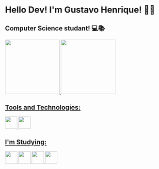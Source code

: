 # Hello Dev! I'm Gustavo Henrique! 👨‍💻
## Computer Science studant! 💻📚
<div>
<a href="https://github.com/MeuHubPython">
<img loading="lazy" height="180em" src="https://github-readme-stats.vercel.app/api/top-langs/?username=MeuHubPython&layout=compact&langs_count=7&theme=github_dark"/>
<img loading="lazy" height="180em" src="https://github-readme-stats.vercel.app/api?username=MeuHubPython&show_icons=true&theme=github_dark&include_all_commits=true&count_private=true"/>
</div>

## Tools and Technologies:

<img src="https://cdn.jsdelivr.net/gh/devicons/devicon@latest/icons/git/git-original.svg" width='40' height='40'/> <img src="https://cdn.jsdelivr.net/gh/devicons/devicon@latest/icons/python/python-original.svg" width='40' height='40'/> 

## I'm Studying:

<img src="https://cdn.jsdelivr.net/gh/devicons/devicon@latest/icons/linux/linux-original.svg" width='40' height='40'/> <img src="https://cdn.jsdelivr.net/gh/devicons/devicon@latest/icons/flask/flask-original.svg" width='40' height='40' background ='white'/> <img src="https://cdn.jsdelivr.net/gh/devicons/devicon@latest/icons/csharp/csharp-original.svg" width='40' height='40'/> <img src="https://cdn.jsdelivr.net/gh/devicons/devicon@latest/icons/react/react-original.svg" width='40' height='40'/>
          
          
          
          
          
          
